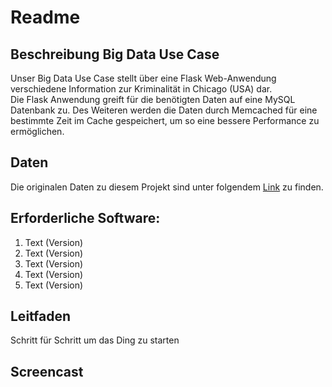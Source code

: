 # Readme

## Beschreibung Big Data Use Case
Unser Big Data Use Case stellt über eine Flask Web-Anwendung verschiedene Information zur Kriminalität in Chicago (USA) dar.
<br/>Die Flask Anwendung greift für die benötigten Daten auf eine MySQL Datenbank zu. Des Weiteren werden die Daten durch Memcached für eine bestimmte Zeit im Cache gespeichert, um so eine bessere Performance zu ermöglichen. 

## Daten
Die originalen Daten zu diesem Projekt sind unter folgendem [Link](https://www.kaggle.com/currie32/crimes-in-chicago) zu finden.

## Erforderliche Software:
1. Text (Version)
2. Text (Version)
3. Text (Version)
4. Text (Version)
5. Text (Version)

## Leitfaden
Schritt für Schritt um das Ding zu starten

## Screencast

